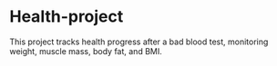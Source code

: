 # Health-project
 This project tracks health progress after a bad blood test, monitoring weight, muscle mass, body fat, and BMI.
